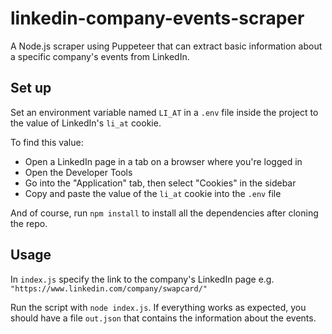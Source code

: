 # linkedin-company-events-scraper

A Node.js scraper using Puppeteer that can extract basic information about a specific company's events from LinkedIn.

## Set up

Set an environment variable named `LI_AT` in a `.env` file inside the project to the value of LinkedIn's `li_at` cookie.

To find this value:
* Open a LinkedIn page in a tab on a browser where you're logged in
* Open the Developer Tools
* Go into the "Application" tab, then select "Cookies" in the sidebar
* Copy and paste the value of the `li_at` cookie into the `.env` file

And of course, run `npm install` to install all the dependencies after cloning the repo.

## Usage

In `index.js` specify the link to the company's LinkedIn page e.g. `"https://www.linkedin.com/company/swapcard/"`

Run the script with `node index.js`. If everything works as expected, you should have a file `out.json` that contains the information about the events.
